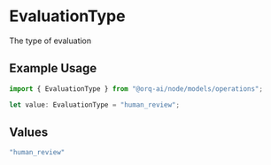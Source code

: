 # EvaluationType

The type of evaluation

## Example Usage

```typescript
import { EvaluationType } from "@orq-ai/node/models/operations";

let value: EvaluationType = "human_review";
```

## Values

```typescript
"human_review"
```